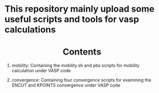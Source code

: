 # This repository mainly upload some useful scripts and tools for vasp calculations
# <center> Contents </center>

1. mobility: Containing the mobility.sh and pbs scripts for mobility calculation under VASP code

2. convergence: Containing four convergence scripts for examining the ENCUT and KPOINTS convergence under VASP code
